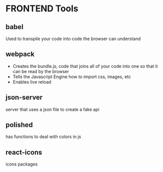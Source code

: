 # FRONTEND Tools


## babel

  Used to transpile your code into code the browser can understand

## webpack

  * Creates the bundle.js, code that joins all of your code into one so that it can be
  read by the browser
  * Tells the Javascript Engine how to import css, images, etc
  * Enables live reload

## json-server
  server that uses a json file to create a fake api

## polished
  has functions to deal with colors in js

## react-icons
  icons packages